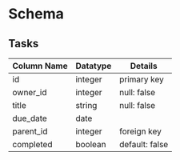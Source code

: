 # Schema

## Tasks

| Column Name | Datatype | Details       |
|-------------|----------|---------------|
| id          | integer  | primary key   |
| owner_id    | integer  | null: false   |
| title       | string   | null: false   |
| due_date    | date     |               |
| parent_id   | integer  | foreign key   |
| completed    | boolean  | default: false|
